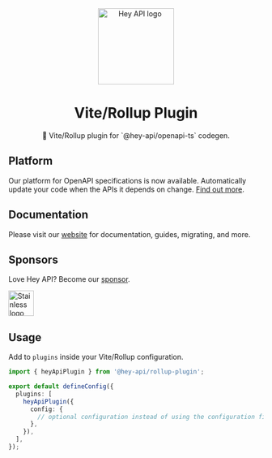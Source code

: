 <div align="center">
  <img alt="Hey API logo" height="150" src="https://heyapi.dev/images/logo-300w.png" width="150">
  <h1 align="center"><b>Vite/Rollup Plugin</b></h1>
  <p align="center">🚀 Vite/Rollup plugin for `@hey-api/openapi-ts` codegen.</p>
</div>

## Platform

Our platform for OpenAPI specifications is now available. Automatically update your code when the APIs it depends on change. [Find out more](https://heyapi.dev/openapi-ts/integrations).

## Documentation

Please visit our [website](https://heyapi.dev/) for documentation, guides, migrating, and more.

## Sponsors

Love Hey API? Become our [sponsor](https://github.com/sponsors/hey-api).

<p>
  <a href="https://kutt.it/pkEZyc" target="_blank">
    <img alt="Stainless logo" height="50" src="https://heyapi.dev/images/stainless-logo-wordmark-480w.jpeg" />
  </a>
</p>

## Usage

Add to `plugins` inside your Vite/Rollup configuration.

```ts
import { heyApiPlugin } from '@hey-api/rollup-plugin';

export default defineConfig({
  plugins: [
    heyApiPlugin({
      config: {
        // optional configuration instead of using the configuration file
      },
    }),
  ],
});
```
